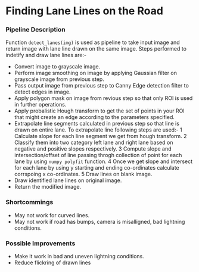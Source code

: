 # **Finding Lane Lines on the Road** 

### Pipeline Description

Function `detect_lanes(img)` is used as pipeline to take input image and return image with lane line drawn on the same image. Steps performed to indetify and draw lane lines are:-
  - Convert image to grayscale image.
  - Perform image smoothing on image by applying Gaussian filter on grayscale image from previous step.
  - Pass output image from previous step to Canny Edge detection filter to detect edges in image.
  - Apply polygon mask on image from revious step so that only ROI is used in further operations.
  - Apply probalistic Hough transform to get the set of points in your ROI that might create an edge according to the parameters specified.
  - Extrapolate line segments calculated in previous step so that line is drawn on entire lane. To extrapolate line following steps are used:-
        1 Calculate slope for each line segment we get from hough transform.
        2 Classify them into two category left lane and right lane based on negative and positive slopes respectively.
        3 Compute slope and intersection/offset of line passing throgh collection of point for each lane by using `numpy polyfit` function.
        4 Once we get slope and intersect for each lane by using y starting and ending co-ordinates calculate corrspoing x co-ordinates.
        5 Draw lines on blank image.
- Draw identified lane lines on original image.
- Return the modified image.

### Shortcommings
- May not work for curved lines.
- May not work if road has bumps, camera is misalligned, bad lightning conditions.

### Possible Improvements
- Make it work in bad and uneven lightning conditions.
- Reduce flickring of drawn lines
